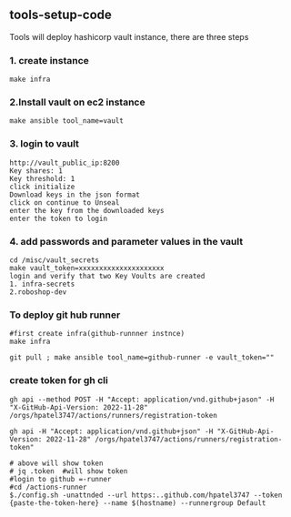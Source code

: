 ## tools-setup-code

Tools will deploy hashicorp vault instance, there are three steps

### 1. create instance
```text
make infra
```
 ### 2.Install vault on ec2 instance
```text
make ansible tool_name=vault
```
### 3. login to vault
```text
http://vault_public_ip:8200
Key shares: 1
Key threshold: 1
click initialize
Download keys in the json format
click on continue to Unseal
enter the key from the downloaded keys
enter the token to login
```
### 4. add passwords and parameter values in the vault
```text
cd /misc/vault_secrets
make vault_token=xxxxxxxxxxxxxxxxxxxxx
login and verify that two Key Voults are created
1. infra-secrets
2.roboshop-dev
```
### To deploy git hub runner
```text
#first create infra(github-runnner instnce)
make infra
```
```text
git pull ; make ansible tool_name=github-runner -e vault_token=""
```
### create token for gh cli
```text
gh api --method POST -H "Accept: application/vnd.github+jason" -H
"X-GitHub-Api-Version: 2022-11-28" /orgs/hpatel3747/actions/runners/registration-token

gh api -H "Accept: application/vnd.github+json" -H "X-GitHub-Api-Version: 2022-11-28" /orgs/hpatel3747/actions/runners/registration-token"

# above will show token
# jq .token  #will show token
#login to github =-runner
#cd /actions-runner
$./config.sh -unattnded --url https:..github.com/hpatel3747 --token {paste-the-token-here} --name $(hostname) --runnergroup Default

```

